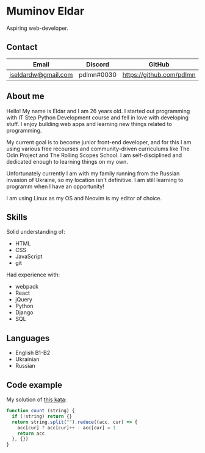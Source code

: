 # Muminov Eldar
Aspiring web-developer. 

## Contact

| Email | Discord | GitHub |
| --- | --- | --- |
| jseldardw@gmail.com | pdlmn#0030 | https://github.com/pdlmn |

## About me
Hello! My name is Eldar and I am 26 years old. I started out programming with IT Step Python Development course and fell in love with developing stuff. I enjoy building web apps and learning new things related to programming.

My current goal is to become junior front-end developer, and for this I am using various free recourses and community-driven curriculums like The Odin Project and The Rolling Scopes School. I am self-disciplined and dedicated enough to learning things on my own.

Unfortunately currently I am with my family running from the Russian invasion of Ukraine, so my location isn't definitive. I am still learning to programm when I have an opportunity!

I am using Linux as my OS and Neovim is my editor of choice.

## Skills
Solid understanding of:
- HTML
- CSS
- JavaScript
- git

Had experience with:
- webpack
- React
- jQuery
- Python
- Django
- SQL

## Languages
- English B1-B2
- Ukrainian
- Russian

## Code example
My solution of [this kata](https://www.codewars.com/kata/52efefcbcdf57161d4000091):
```javascript
function count (string) {  
  if (!string) return {}
  return string.split("").reduce((acc, cur) => {
    acc[cur] ? acc[cur]++ : acc[cur] = 1
    return acc
  }, {})
}
```
